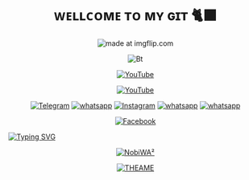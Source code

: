 <h1 align="center">ᴡᴇʟʟᴄᴏᴍᴇ ᴛᴏ ᴍʏ ɢɪᴛ 🐈‍⬛<br></h1>

<p align="center"> <img src="https://i.imgflip.com/7m9cr4.gif" title="made at imgflip.com"/></a> 

<p align="center"><img src= "https://user-images.githubusercontent.com/49580304/110318584-81067880-7fc2-11eb-8391-152d308e7f2b.gif" alt="Bt">

<p align="center">
<a href="http://GitHub.com/nobi-2"><img title="YouTube" src= "https://img.shields.io/badge/Github-Nobi~2-black?style=for-the-badge&logo=github"></a>
<p align="center">
<a href="https://youtube.com/@badnobita776"><img title="YouTube" src= "https://img.shields.io/badge/YouTube-BaD Nobita-red?style=for-the-badge&logo=Youtube"></a>
</p>
<p align="center">
<a href="https://t.me/Itz_nobita_18_bOt"><img title="Telegram" src="https://img.shields.io/badge/Telegram Bot-black?style=for-the-badge&logo=Telegram "></a>
<a href="http://Wa.me/+919179603804?text=Hey+Nobi🖤"><img title="whatsapp" src="https://img.shields.io/badge/whatsapp-black?style=for-the-badge&logo=whatsapp"></a>
<a href="https://instagram.com/itz_nobita_18?igshid=NTc4MTIwNjQ2YQ=="><img title="Instagram" src="https://img.shields.io/badge/INSTAGRAM-black?style=for-the-badge&logo=instagram"></a>
<a href="http://Wa.me/+919174493135?text=I+Love+you+Nobi🖤"><img title="whatsapp" src="https://img.shields.io/badge/whatsapp2-black?style=for-the-badge&logo=whatsapp"></a>
<a href="https://chat.whatsapp.com/FnMfdfQADzZKrT0wQCSjGK"><img title="whatsapp" src="https://img.shields.io/badge/whatsapp_GROUP-black?style=for-the-badge&logo=whatsapp"></a>
<p/>
<p align="center">
<a href="https://www.facebook.com/profile.php?id=100086978310017&mibextid=ZbWKwL"><img title="Facebook" src="https://img.shields.io/badge/Facebook-black?style=for-the-badge&logo=Facebook"></a>
 
 [![Typing SVG](https://readme-typing-svg.demolab.com?font=Fira+Code&size=25&pause=1000&width=435&lines=Hey+it's+%C9%B3%CF%83%E1%82%A6%CE%B9%C6%9A%CE%B1+%F0%9F%90%88%E2%80%8D%E2%AC%9B%F0%9F%96%A4;A+WA+bot+and+Mod+Devloper%F0%9F%90%88%E2%80%8D%E2%AC%9B;You+can+dawnload+my+WhatsApp+%E2%86%93%F0%9F%90%88%E2%80%8D%E2%AC%9B)](https://git.io/typing-svg)
 
<p align="center">
<a href="https://www.mediafire.com/file/0rcwfb7mmfl6jrt/%25C9%25B3%25CF%2583%25E1%2582%25A6%25CE%25B9%25E2%259A%2598_%25CF%258E%25CE%25AC%25C2%25B2_%25E2%2599%25A1%25E1%25B7%25A1%25E2%2583%259F%25CD%259C%25F0%259F%2590%2588%25E2%2580%258D%25E2%25AC%259B%2528com.dgxeon%2529.apk/file"><img title="NobiWA²" src="https://img.shields.io/badge/NobiWA²-skyblue?style=for-the-badge&logo=mediafire"></a>
<p align="center">
<a href="https://www.mediafire.com/file/ehy4tj9unky2suu/ɳσႦι⚘+ώά²+THEAME(black)🖤.zip/file"><img title="THEAME" src="https://img.shields.io/badge/WA THEAME-black?style=for-the-badge&logo=mediafire"></a>
<p/>
